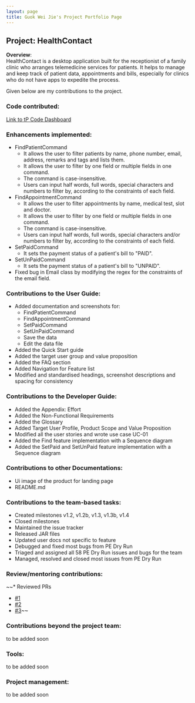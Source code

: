 ```yaml
---
layout: page
title: Guok Wei Jie's Project Portfolio Page
---
```


## Project: HealthContact
**Overview**: <br>
HealthContact is a desktop application built for the receptionist of a family clinic who arranges telemedicine services for patients.
It helps to manage and keep track of patient data, appointments and bills, especially for clinics who do not have apps to expedite the process.

Given below are my contributions to the project.

### Code contributed:
[Link to tP Code Dashboard](https://nus-cs2103-ay2223s1.github.io/tp-dashboard/?search=guokweijie&breakdown=true&sort=groupTitle&sortWithin=title&since=2022-09-16&timeframe=commit&mergegroup=&groupSelect=groupByRepos&checkedFileTypes=docs~functional-code~test-code~other&tabOpen=true&tabType=authorship&tabAuthor=guokweijie&tabRepo=AY2223S1-CS2103T-W08-1%2Ftp%5Bmaster%5D&authorshipIsMergeGroup=false&authorshipFileTypes=docs~functional-code~test-code&authorshipIsBinaryFileTypeChecked=false&authorshipIsIgnoredFilesChecked=false)

### Enhancements implemented:
* FindPatientCommand
  * It allows the user to filter patients by name, phone number, email, address, remarks and tags and lists them.
  * It allows the user to filter by one field or multiple fields in one command.
  * The command is case-insensitive.
  * Users can input half words, full words, special characters and numbers to filter by, according to the constraints of each field.
* FindAppointmentCommand
  * It allows the user to filter appointments by name, medical test, slot and doctor.
  * It allows the user to filter by one field or multiple fields in one command.
  * The command is case-insensitive.
  * Users can input half words, full words, special characters and/or numbers to filter by, according to the constraints of each field.
* SetPaidCommand
  * It sets the payment status of a patient's bill to "PAID".
* SetUnPaidCommand
  * It sets the payment status of a patient's bill to "UNPAID".
* Fixed bug in Email class by modifying the regex for the constraints of the email field.

### Contributions to the User Guide:
* Added documentation and screenshots for:
  * FindPatientCommand
  * FindAppointmentCommand
  * SetPaidCommand
  * SetUnPaidCommand
  * Save the data
  * Edit the data file
* Added the Quick Start guide
* Added the target user group and value proposition
* Added the FAQ section
* Added Navigation for Feature list
* Modified and standardised headings, screenshot descriptions and spacing for consistency

### Contributions to the Developer Guide:
* Added the Appendix: Effort
* Added the Non-Functional Requirements
* Added the Glossary
* Added Target User Profile, Product Scope and Value Proposition
* Modified all the user stories and wrote use case UC-01
* Added the Find feature implementation with a Sequence diagram
* Added the SetPaid and SetUnPaid feature implementation with a Sequence diagram

### Contributions to other Documentations:
* Ui image of the product for landing page
* README.md

### Contributions to the team-based tasks:
* Created milestones v1.2, v1.2b, v1.3, v1.3b, v1.4
* Closed milestones
* Maintained the issue tracker
* Released JAR files
* Updated user docs not specific to feature
* Debugged and fixed most bugs from PE Dry Run
* Triaged and assigned all 58 PE Dry Run issues and bugs for the team
* Managed, resolved and closed most issues from PE Dry Run

### Review/mentoring contributions:
~~* Reviewed PRs
  * [#1](https://github.com/AY2223S1-CS2103T-W08-1/tp/pull/174)
  * [#2](https://github.com/AY2223S1-CS2103T-W08-1/tp/pull/172)
  * [#3](https://github.com/AY2223S1-CS2103T-W08-1/tp/pull/158)~~

### Contributions beyond the project team:
to be added soon

### Tools:
to be added soon

### Project management:
to be added soon

